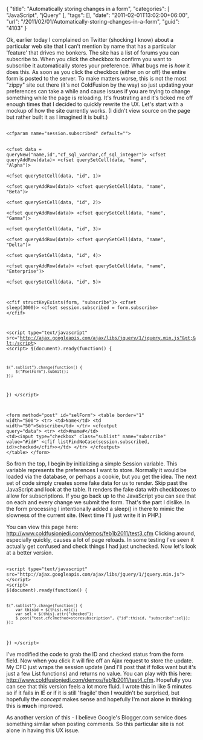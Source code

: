 {
	"title": "Automatically storing changes in a form",
	"categories": [
		"JavaScript",
		"jQuery"
	],
	"tags": [],
	"date": "2011-02-01T13:02:00+06:00",
	"url": "/2011/02/01/Automatically-storing-changes-in-a-form",
	"guid": "4103"
}

Ok, earlier today I complained on Twitter (shocking I know) about a particular web site that I can't mention by name that has a particular 'feature' that drives me bonkers. The site has a list of forums you can subscribe to. When you click the checkbox to confirm you want to subscribe it automatically stores your preference. What bugs me is <i>how</i> it does this. As soon as you click the checkbox (either on or off) the entire form is posted to the server. To make matters worse, this is not the most "zippy" site out there (it's not ColdFusion by the way) so just updating your preferences can take a while and cause issues if you are trying to change something while the page is reloading. It's frustrating and it's ticked me off enough times that I decided to quickly rewrite the UX. Let's start with a mockup of how the site currently works. (I didn't view source on the page but rather built it as I imagined it is built.)
<!--more-->
<p/>

<code>
&lt;cfparam name="session.subscribed" default=""&gt;

&lt;cfset data = queryNew("name,id","cf_sql_varchar,cf_sql_integer")&gt;
&lt;cfset queryAddRow(data)&gt;
&lt;cfset querySetCell(data, "name", "Alpha")&gt;		 
&lt;cfset querySetCell(data, "id", 1)&gt;		 
&lt;cfset queryAddRow(data)&gt;
&lt;cfset querySetCell(data, "name", "Beta")&gt;		 
&lt;cfset querySetCell(data, "id", 2)&gt;		 
&lt;cfset queryAddRow(data)&gt;
&lt;cfset querySetCell(data, "name", "Gamma")&gt;		 
&lt;cfset querySetCell(data, "id", 3)&gt;		 
&lt;cfset queryAddRow(data)&gt;
&lt;cfset querySetCell(data, "name", "Delta")&gt;		 
&lt;cfset querySetCell(data, "id", 4)&gt;		 
&lt;cfset queryAddRow(data)&gt;
&lt;cfset querySetCell(data, "name", "Enterprise")&gt;		 
&lt;cfset querySetCell(data, "id", 5)&gt;		 

&lt;cfif structKeyExists(form, "subscribe")&gt;
	&lt;cfset sleep(3000)&gt;
	&lt;cfset session.subscribed = form.subscribe&gt;
&lt;/cfif&gt;


&lt;script type="text/javascript" src="http://ajax.googleapis.com/ajax/libs/jquery/1/jquery.min.js"&gt;&lt;/script&gt;
&lt;script&gt;
$(document).ready(function() {

	$(".sublist").change(function() {
		$("#selForm").submit();
	});

})
&lt;/script&gt;

&lt;form method="post" id="selForm"&gt;
&lt;table border="1" width="500"&gt;
	&lt;tr&gt;
		&lt;td&gt;Name&lt;/td&gt;
		&lt;td width="50"&gt;Subscribe&lt;/td&gt;
	&lt;/tr&gt;
	&lt;cfoutput query="data"&gt;
	&lt;tr&gt;
		&lt;td&gt;#name#&lt;/td&gt;
		&lt;td&gt;&lt;input type="checkbox" class="sublist" name="subscribe" value="#id#" &lt;cfif listFindNoCase(session.subscribed, id)&gt;checked&lt;/cfif&gt;&gt;&lt;/td&gt;
	&lt;/tr&gt;
	&lt;/cfoutput&gt;
&lt;/table&gt;
&lt;/form&gt;
</code>

<p>

So from the top, I begin by initializing a simple Session variable. This variable represents the preferences I want to store. Normally it would be loaded via the database, or perhaps a cookie, but you get the idea. The next set of code simply creates some fake data for us to render. Skip past the JavaScript and look at the table. It renders the fake data with checkboxes to allow for subscriptions. If you go back up to the JavaScript you can see that on each and every change we submit the form. That's the part I dislike. In the form processing I intentionally added a sleep() in there to mimic the slowness of the current site. (Next time I'll just write it in PHP.) 

<p>

You can view this page here: <a href="http://www.raymondcamden.com/demos/feb1b2011/test3.cfm">http://www.coldfusionjedi.com/demos/feb1b2011/test3.cfm</a> Clicking around, especially quickly, causes a lot of page reloads. In some testing I've seen it actually get confused and check things I had just unchecked. Now let's look at a better version.

<p>

<code>
&lt;script type="text/javascript" src="http://ajax.googleapis.com/ajax/libs/jquery/1/jquery.min.js"&gt;&lt;/script&gt;
&lt;script&gt;
$(document).ready(function() {

	$(".sublist").change(function() {
		var thisid = $(this).val();
		var sel = $(this).attr("checked");
		$.post("test.cfc?method=storesubscription", {"id":thisid, "subscribe":sel});
	});

})
&lt;/script&gt;
</code>

<p>

I've modified the code to grab the ID and checked status from the form field. Now when you click it will fire off an Ajax request to store the update. My CFC just wraps the session update (and I'll post that if folks want but it's just a few List functions) and returns no value. You can play with this here: <a href="http://www.coldfusionjedi.com/demos/feb1b2011/test4.cfm">http://www.coldfusionjedi.com/demos/feb1b2011/test4.cfm</a>. Hopefully you can see that this version feels a lot more fluid. I wrote this in like 5 minutes so if it fails in IE or if it is still 'fragile' then I wouldn't be surprised, but hopefully the <i>concept</i> makes sense and hopefully I'm not alone in thinking this is <b>much</b> improved.

<p>

As another version of this - I believe Google's Blogger.com service does something similar when posting comments. So this particular site is not alone in having this UX issue.